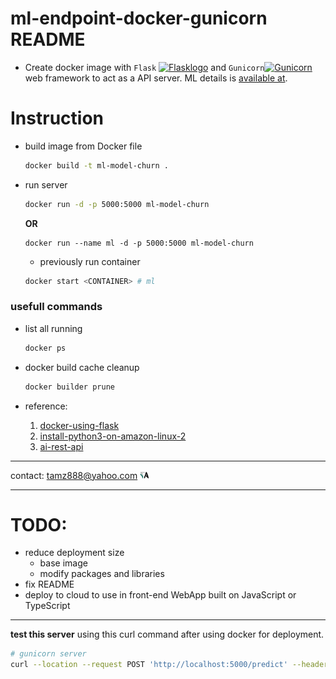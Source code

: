 # ml-endpoint-docker-gunicorn README

- Create docker image with `Flask` [<img src= "https://upload.wikimedia.org/wikipedia/commons/thumb/3/3c/Flask_logo.svg/120px-Flask_logo.svg.png" alt="Flasklogo" height="5%" width="5%" title="Flask">](https://github.com/pallets/flask) and `Gunicorn`[<img src="https://upload.wikimedia.org/wikipedia/commons/thumb/0/00/Gunicorn_logo_2010.svg/120px-Gunicorn_logo_2010.svg.png" alt="Gunicorn" height="5%" width="5%" title="Flask">](https://github.com/benoitc/gunicorn) web framework to act as a API server. ML details is [available at](https://github.com/tamjid-ahsan/capstone_customer_churn).


# Instruction

- build image from Docker file

    ``` bash
    docker build -t ml-model-churn .
    ```

- run server

    ``` bash
    docker run -d -p 5000:5000 ml-model-churn
    ```

    <b>OR</b>

    ```
    docker run --name ml -d -p 5000:5000 ml-model-churn
    ```

    - previously run container

    ```bash
    docker start <CONTAINER> # ml
    ```
### usefull commands

- list all running

    ``` bash
    docker ps
    ```

- docker build cache cleanup

    ```bash
    docker builder prune
    ```

- reference:

    1. [docker-using-flask](https://medium.com/swlh/machine-learning-model-deployment-in-docker-using-flask-d77f6cb551d6)
    2. [install-python3-on-amazon-linux-2](https://devopsmania.com/how-to-install-python3-on-amazon-linux-2/)
    3. [ai-rest-api](https://medium.com/dataswati-garage/create-a-robust-ai-rest-api-71a8050ce314)

___
contact: <a href="mailto:tamz888@yahoo.com">tamz888@yahoo.com</a> [<img src="data\TAlogo1.png" alt="TA" height="3%" width="3%">](http://linkedin.com/in/tamjidahsan/)
___

# TODO:

- reduce deployment size
    - base image
    - modify packages and libraries
- fix README
- deploy to cloud to use in front-end WebApp built on JavaScript or TypeScript

___
**test this server** using this curl command after using docker for deployment.

```bash
# gunicorn server
curl --location --request POST 'http://localhost:5000/predict' --header 'Content-Type: application/json' --data-raw '{"Customer_Age": 45, "Gender": "M", "Dependent_count": 3, "Education_Level": "High School", "Marital_Status": "Married", "Income_Category": "60K_to_80K", "Card_Category": "Blue", "Months_on_book": 39, "Total_Relationship_Count": 5, "Months_Inactive_12_mon": 1, "Contacts_Count_12_mon": 3, "Credit_Limit": 12691.0, "Total_Revolving_Bal": 777, "Avg_Open_To_Buy": 11914.0, "Total_Amt_Chng_Q4_Q1": 1.335, "Total_Trans_Amt": 1144, "Total_Trans_Ct": 42, "Total_Ct_Chng_Q4_Q1": 1.625, "Avg_Utilization_Ratio": 0.061}'
```